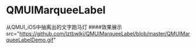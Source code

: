 # QMUIMarqueeLabel
从QMUI_iOS中抽离出的文字跑马灯
####效果展示
src="https://github.com/lztbwlkj/QMUIMarqueeLabel/blob/master/QMUIMarqueeLabelDemo.gif"
